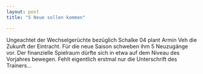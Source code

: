 ```yaml
---
layout: post
title: "5 Neue sollen kommen"

---
```


Ungeachtet der Wechselgerüchte bezüglich Schalke 04 plant Armin Veh die Zukunft der Eintracht. Für die neue Saison schweben ihm 5 Neuzugänge vor. Der finanzielle Spielraum dürfte sich in etwa auf dem Niveau des Vorjahres bewegen. Fehlt eigentlich erstmal nur die Unterschrift des Trainers...


